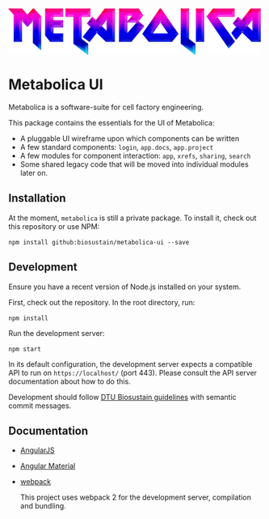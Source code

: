 
![Metabolica Logo](img/images/metabolica.png "Metabolica UI")


# Metabolica UI

Metabolica is a software-suite for cell factory engineering.

This package contains the essentials for the UI of Metabolica:

- A pluggable UI wireframe upon which components can be written
- A few standard components: `login`, `app.docs`, `app.project`
- A few modules for component interaction: `app`, `xrefs`, `sharing`, `search`
- Some shared legacy code that will be moved into individual modules later on.


## Installation

At the moment, `metabolica` is still a private package. To install it, check out this repository or use NPM:

```
npm install github:biosustain/metabolica-ui --save
```


## Development

Ensure you have a recent version of Node.js installed on your system.

First, check out the repository. In the root directory, run:

```
npm install
```

Run the development server:

```
npm start
```

In its default configuration, the development server expects a compatible API to run on `https://localhost/` (port 443). Please consult the API server documentation about how to do this.

Development should follow [DTU Biosustain guidelines](https://github.com/biosustain/biosustain) with semantic commit messages.
 
 
## Documentation

 
- [AngularJS](https://angularjs.org/)
- [Angular Material](https://material.angularjs.org)
- [webpack](https://webpack.js.org/)
 
   This project uses webpack 2 for the development server, compilation and bundling.
